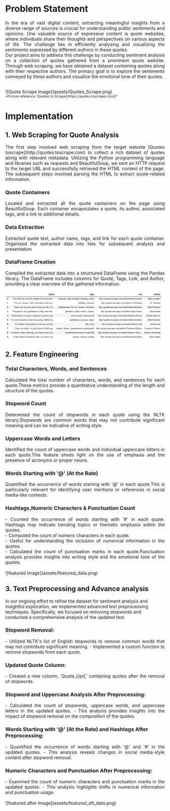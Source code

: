 # Problem Statement

<div style="text-align: justify;">

In the era of vast digital content, extracting meaningful insights from a diverse range of sources is crucial for understanding public sentiments and opinions. One valuable source of expressive content is quote websites, where individuals share their thoughts and perspectives on various aspects of life. The challenge lies in efficiently analyzing and visualizing the sentiments expressed by different authors in these quotes.
<br>
Our project aims to address this challenge by conducting sentiment analysis on a collection of quotes gathered from a prominent quote website. Through web scraping, we have obtained a dataset containing quotes along with their respective authors. The primary goal is to explore the sentiments conveyed by these authors and visualize the emotional tone of their quotes.

</div>
<br>
![Quote Scrape Image](assets/Quotes_Scrape.png)
<span style="font-size: 8pt; text-align: left; display: block;">*Picture reference: [Quotes to Scrape](https://quotes.toscrape.com/)*</span>

# Implementation

## 1. Web Scraping for Quote Analysis
<div style="text-align: justify;">
The first step involved web scraping from the target website [Quotes toscrape](http://quotes.toscrape.com) to collect a rich dataset of quotes along with relevant metadata. Utilizing the Python programming language and libraries such as requests and BeautifulSoup, we sent an HTTP request to the target URL and successfully retrieved the HTML content of the page. The subsequent steps involved parsing the HTML to extract quote-related information.
</div> 

### Quote Containers
<div style="text-align: justify;">
Located and extracted all the quote containers on the page using BeautifulSoup. Each container encapsulates a quote, its author, associated tags, and a link to additional details.
</div> 

### Data Extraction
<div style="text-align: justify;">
Extracted quote text, author name, tags, and link for each quote container. Organized the extracted data into lists for subsequent analysis and presentation.
</div> 

### DataFrame Creation
<div style="text-align: justify;">
Compiled the extracted data into a structured DataFrame using the Pandas library. The DataFrame includes columns for Quote, Tags, Link, and Author, providing a clear overview of the gathered information.
</div>

![Webscrapped Image](assets/webscrapped_data.png)

## 2. Feature Engineering 
<div style="text-align: justify;"> </div>
  
### Total Characters, Words, and Sentences  
<div style="text-align: justify;">  Calculated the total number of characters, words, and sentences for each quote.These metrics provide a quantitative understanding of the length and structure of the quotes.   </div>
    
### Stopword Count
<div style="text-align: justify;"> Determined the count of stopwords in each quote using the NLTK library.Stopwords are common words that may not contribute significant meaning and can be indicative of writing style.</div>
    
### Uppercase Words and Letters
<div style="text-align: justify;">Identified the count of uppercase words and individual uppercase letters in each quote.This feature sheds light on the use of emphasis and the presence of acronyms or proper nouns. </div>
      
### Words Starting with '@' (At the Rate)
<div style="text-align: justify;"> Quantified the occurrence of words starting with '@' in each quote.This is particularly relevant for identifying user mentions or references in social media-like contexts. </div>
        
### Hashtags,Numeric Characters & Punctuation Count
<div style="text-align: justify;"> 
- Counted the occurrence of words starting with '#' in each quote. Hashtags may indicate trending topics or thematic emphasis within the quotes. <br>
- Computed the count of numeric characters in each quote. <br>
- Useful for understanding the inclusion of numerical information in the quotes. <br>
- Calculated the count of punctuation marks in each quote.Punctuation analysis provides insights into writing style and the emotional tone of the quotes.
</div>
<br>
![featured Image](assets/featured_data.png)

## 3. Text Preprocessing and Advance analysis
In our ongoing effort to refine the dataset for sentiment analysis and insightful exploration, we implemented advanced text preprocessing techniques. Specifically, we focused on removing stopwords and conducted a comprehensive analysis of the updated text.

### Stopword Removal:
<div style="text-align: justify;"> 
- Utilized NLTK's list of English stopwords to remove common words that may not contribute significant meaning.
- Implemented a custom function to remove stopwords from each quote.
</div>

### Updated Quote Column:
<div style="text-align: justify;"> 
- Created a new column, 'Quote_Upd,' containing quotes after the removal of stopwords.
</div>

### Stopword and Uppercase Analysis After Preprocessing:
<div style="text-align: justify;"> 
- Calculated the count of stopwords, uppercase words, and uppercase letters in the updated quotes.
- This analysis provides insights into the impact of stopword removal on the composition of the quotes.
</div>

### Words Starting with '@' (At the Rate) and Hashtags After Preprocessing:
<div style="text-align: justify;"> 
- Quantified the occurrence of words starting with '@' and '#' in the updated quotes.
- This analysis reveals changes in social media-style content after stopword removal.
</div>

### Numeric Characters and Punctuation After Preprocessing:
<div style="text-align: justify;"> 
- Examined the count of numeric characters and punctuation marks in the updated quotes.
- This analysis highlights shifts in numerical information and punctuation usage.
</div> 
<br>
![featured after Image](assets/featured_aft_data.png)
